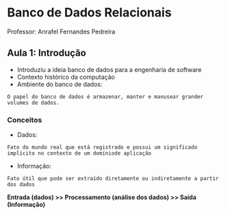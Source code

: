# Banco de Dados Relacionais

Professor: Anrafel Fernandes Pedreira

## Aula 1: Introdução

- Introduziu a ideia banco de dados para a engenharia de software
- Contexto histórico da computação
- Ambiente do banco de dados:
```
O papel do banco de dados é armazenar, manter e manusear grander volumes de dados.
```

### Conceitos
- Dados:
```
Fato do mundo real que está registrado e possui um significado implícito no contexto de um domíniode aplicação
```

- Informação:
```
Fato útil que pode ser extraído diretamente ou indiretamente a partir dos dados
```

**Entrada (dados) >> Processamento (análise dos dados) >> Saída (Informação)**
